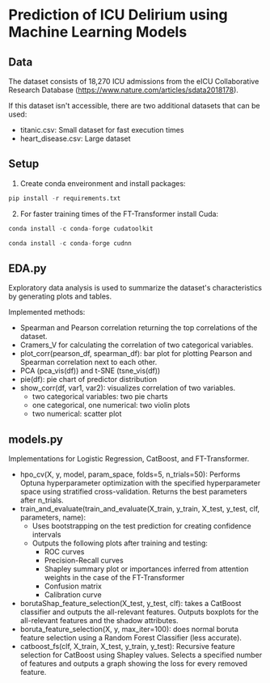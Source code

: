 # Prediction of ICU Delirium using Machine Learning Models

## Data
The dataset consists of 18,270 ICU admissions from the eICU Collaborative Research Database (https://www.nature.com/articles/sdata2018178).

If this dataset isn't accessible, there are two additional datasets that can be used:
 - titanic.csv: Small dataset for fast execution times
 - heart_disease.csv: Large dataset

## Setup

1. Create conda enveironment and install packages:
```python
pip install -r requirements.txt
```
2. For faster training times of the FT-Transformer install Cuda:
```python
conda install -c conda-forge cudatoolkit
```
```python
conda install -c conda-forge cudnn
```


## EDA.py
Exploratory data analysis is used to summarize the dataset's characteristics by generating plots and tables.

Implemented methods:
- Spearman and Pearson correlation returning the top correlations of the dataset.
- Cramers_V for calculating the correlation of two categorical variables.
- plot_corr(pearson_df, spearman_df): bar plot for plotting Pearson and Spearman correlation next to each other.
- PCA (pca_vis(df)) and t-SNE (tsne_vis(df))
- pie(df): pie chart of predictor distribution
- show_corr(df, var1, var2): visualizes correlation of two variables.
  - two categorical variables: two pie charts
  - one categorical, one numerical: two violin plots
  - two numerical: scatter plot

## models.py
Implementations for Logistic Regression, CatBoost, and FT-Transformer.

- hpo_cv(X, y, model, param_space, folds=5, n_trials=50): Performs Optuna hyperparameter optimization 
with the specified hyperparameter space using stratified cross-validation. Returns the best parameters after n_trials.
- train_and_evaluate(train_and_evaluate(X_train, y_train, X_test, y_test, clf, parameters, name):
  - Uses bootstrapping on the test prediction for creating confidence intervals
  - Outputs the following plots after training and testing:
    - ROC curves
    - Precision-Recall curves
    - Shapley summary plot or importances inferred from attention weights in the case of the FT-Transformer
    - Confusion matrix
    - Calibration curve
- borutaShap_feature_selection(X_test, y_test, clf): takes a CatBoost classifier and outputs the all-relevant features. Outputs boxplots for the all-relevant features and the shadow attributes.
- boruta_feature_selection(X, y, max_iter=100): does normal boruta feature selection using a Random Forest Classifier (less accurate).
- catboost_fs(clf, X_train, X_test, y_train, y_test): Recursive feature selection for CatBoost using Shapley values. Selects a specified number of features and outputs a graph showing the loss for every removed feature.

